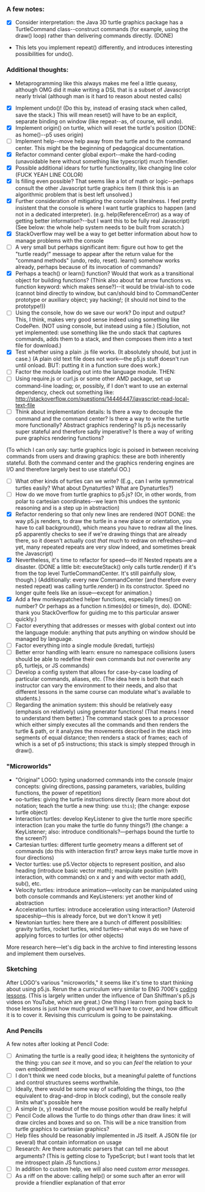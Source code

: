 ### A few notes:
-   [x] Consider interpretation: the Java 3D turtle graphics package has a TurtleCommand class--construct commands (for example, using the draw() loop) rather than delivering commands directly. (DONE)
*   This lets you implement repeat() differently, and introduces interesting possibilities for undo().

### Additional thoughts:
*   Metaprogramming like this always makes me feel a little queasy, although OMG did it make writing a DSL that is a subset of Javascript nearly trivial (although man is it hard to reason about nested calls)
-   [x] Implement undo()! (Do this by, instead of erasing stack when called, save the stack.) This will mean reset() will have to be an explicit, separate binding on window (like repeat--as, of course, will undo).
-   [x] Implement origin() on turtle, which will reset the turtle's position (DONE: as home()--p5 uses origin)
-   [ ] Implement help--move help away from the turtle and to the command center. This might be the beginning of pedagogical documentation.
-   [x] Refactor command center global export--make the hard-coding (unavoidable here without something like typescript) much friendlier.
-   [x] Possible additional idears for turtle functionality, like changing line color (FUCK YEAH LINE COLOR)
-   [x] Is filling even possible? That seems like a lot of math or logic--perhaps consult the other Javascript turtle graphics item (I think this is an algorithmic problem that is best left unsolved.)
-   [x] Further consideration of mitigating the console's literalness. I feel pretty insistent that the console is where I want turtle graphics to happen (and not in a dedicated interpreter). (e.g. help(ReferenceError) as a way of getting better information?--but I want this to be fully real Javascript) (See below: the whole help system needs to be built from scratch.)
-   [x] StackOverflow may well be a way to get better information about how to manage problems with the console
-   [ ] A very small but perhaps significant item: figure out how to get the "turtle ready!" message to appear after the return value for the "command methods" (undo, redo, reset). learn() somehow works already, perhaps because of its invocation of commands?
-   [x] Perhaps a teach() or learn() function? Would that work as a transitional object for building functions? (Think also about fat arrow functions vs. function keyword: which makes sense?)--it would be trivial-ish to code (cannot bind directly to window, but can/should bind to CommandCenter prototype or auxiliary object; yay hacking!; (it should not bind to the prototype!))
-   [ ] Using the console, how do we save our work? Do input and output? This, I think, makes very good sense indeed using something like CodePen. (NOT using console, but instead using a file.) (Solution, not yet implemented: use something like the undo stack that captures commands, adds them to a stack, and then composes them into a text file for download.)
-   [x] Test whether using a plain .js file works. (It absolutely should, but just in case.) (A plain old text file does not work—the p5.js stuff doesn't run until onload. BUT: putting it in a function sure does work.)
-   [ ] Factor the module loading out into the language module. THEN:
-   [ ] Using require.js or curl.js or some other AMD package, set up command-line loading; or, possibly, if I don't want to use an external dependency, check out something like: <http://stackoverflow.com/questions/14446447/javascript-read-local-text-file>
-   [ ] Think about implementation details: Is there a way to decouple the command and the command center? Is there a way to write the turtle more functionally? Abstract graphics rendering? Is p5.js necessarily super stateful and therefore sadly imperative? Is there a way of writing pure graphics rendering functions?

(To which I can only say: turtle graphics logic is poised in between receiving commands from users and drawing graphics: these are both inherently stateful. Both the command center and the graphics rendering engines are I/O and therefore largely best to use stateful OO.)

-   [ ] What other kinds of turtles can we write? (E.g., can I write symmetrical turtles easily? What about Dynaturtles? What are Dynaturtles?)
-   [ ] How do we move from turtle graphics to p5.js? (Or, in other words, from polar to cartesian coordinates--we learn this undoes the syntonic reasoning and is a step up in abstraction)
-   [x] Refactor rendering so that only new lines are rendered (NOT DONE: the way p5.js renders, to draw the turtle in a new place or orientation, you have to call background(), which means you have to redraw all the lines. p5 apparently checks to see if we're drawing things that are already there, so it doesn't actually cost *that* much to redraw on refreshes—and yet, many repeated repeats are very slow indeed, and sometimes break the Javascript)
-   [x] Nevertheless, it's time to refactor for speed—do it! Nested repeats are a disaster. (DONE a little bit: executeStack() only calls turtle.render() if it's from the top level TurtleCommandCenter. It's still painfully slow, though.) (Additionally: every new CommandCenter (and therefore every nested repeat) was calling turtle.render() in its constructor. Speed no longer quite feels like an issue—except for animation.)
-   [x] Add a few monkeypatched helper functions, especially times() on number? Or perhaps as a function n.times(do) or times(n, do). (DONE: thank you StackOverflow for guiding me to this particular answer quickly.)
-   [ ] Factor everything that addresses or messes with global context out into the language module: anything that puts anything on window should be managed by language.
-   [ ] Factor everything into a single module (kredati, turtlejs)
-   [ ] Better error handling with learn: ensure no namespace collisions (users should be able to redefine their own commands but *not* overwrite any p5, turtlejs, or JS commands)
-   [ ] Develop a config system that allows for case-by-case loading of particular commands, aliases, etc. (The idea here is both that each instructor can vary the environment to their needs, and also that different lessons in the same course can modulate what's available to students.)
-   [ ] Regarding the animation system: this should be relatively easy (emphasis on relatively) using generator functions! (That means I need to understand them better.) The command stack goes to a processor which either simply executes all the commands and then renders the turtle & path, or it analyzes the movements described in the stack into segments of equal distance; then renders a stack of frames; each of which is a set of p5 instructions; this stack is simply stepped through in draw().

### "Microworlds"
*   "Original" LOGO: typing unadorned commands into the console (major concepts: giving directions, passing parameters, variables, building functions, the power of repetition)
*   oo-turtles: giving the turtle instructions directly (learn more about dot notation; teach the turtle a new thing: use `this`); (the change: expose turtle object)
*   Interaction turtles: develop KeyListener to give the turtle more specific interaction (can you make the turtle do funny things?) (the change: a KeyListener; also: introduce conditionals?—perhaps bound the turtle to the screen?)
*   Cartesian turtles: different turtle geometry means a different set of commands (do this with interaction first? arrow keys make turtle move in four directions)
*   Vector turtles: use p5.Vector objects to represent position, and also heading (introduce basic vector math); manipulate position (with interaction, with commands) on x and y and with vector math add(), sub(), etc.
*   Velocity turtles: introduce animation—velocity can be manipulated using both console commands and KeyListeners: yet another kind of abstraction
*   Acceleration turtles: introduce acceleration using interaction? (Asteroid spaceship—this is already force, but we don't know it yet)
*   Newtonian turtles: here there are a bunch of different possibilities: gravity turtles, rocket turtles, wind turtles—what ways do we have of applying forces to turtles (or other objects)

More research here—let's dig back in the archive to find interesting lessons and implement them ourselves.

### Sketching
After LOGO's various "microworlds," it seems like it's time to start thinking about using p5.js. Rerun the a curriculum very similar to ENG 7006's [coding lessons](https://github.com/ENG7006/coding-lessons). (This is largely written under the influence of Dan Shiffman's p5.js videos on YouTube, which are great.) One thing I learn from going back to those lessons is just how much ground we'll have to cover, and how difficult it is to cover it. Revising this curriculum is going to be painstaking.

### And Pencils
A few notes after looking at Pencil Code:
-   [ ] Animating the turtle is a really good idea; it heightens the syntonicity of the thing: you can *see* it move, and so you can *feel* the relation to your own embodiment
-   [ ] I don't think we need code blocks, but a meaningful palette of functions and control structures seems worthwhile.
-   [ ] Ideally, there would be some way of scaffolding the things, too (the equivalent to drag-and-drop in block coding), but the console really limits what's possible here
-   [ ] A simple (x, y) readout of the mouse position would be really helpful
-   [ ] Pencil Code allows the Turtle to do things *other* than draw lines: it will draw circles and boxes and so on. This will be a nice transition from turtle graphics to cartesian graphics?
-   [ ] Help files should be reasonably implemented in JS itself. A JSON file (or several) that contain information on usage
-   [ ] Research: Are there automatic parsers that can tell me about arguments? (This is getting close to TypeScript; but I want tools that let me introspect plain JS functions.)
-   [ ] In addition to custom help, we will also need *custom error messages*.
-   [ ] As a riff on the above: calling help() or some such after an error will provide a friendlier explanation of that error
